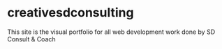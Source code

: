 # creativesdconsulting
This site is the visual portfolio for all web development work done by SD Consult & Coach